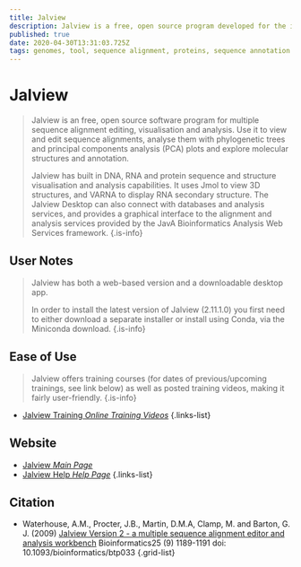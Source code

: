 ```yaml
---
title: Jalview
description: Jalview is a free, open source program developed for the interactive editing, analysis and visualization of multiple sequence alignments. Also works with sequence annotation, secondary structure information, phylogenetic trees and 3D molecular structures.
published: true
date: 2020-04-30T13:31:03.725Z
tags: genomes, tool, sequence alignment, proteins, sequence annotation
---
```


# Jalview

> Jalview is an free, open source software program for multiple sequence alignment editing, visualisation and analysis. Use it to view and edit sequence alignments, analyse them with phylogenetic trees and principal components analysis (PCA) plots and explore molecular structures and annotation.
>
>Jalview has built in DNA, RNA and protein sequence and structure visualisation and analysis capabilities. It uses Jmol to view 3D structures, and VARNA to display RNA secondary structure. The Jalview Desktop can also connect with databases and analysis services, and provides a graphical interface to the alignment and analysis services provided by the JavA Bioinformatics Analysis Web Services framework.
{.is-info}

## User Notes
> Jalview has both a web-based version and a downloadable desktop app. 
>
>In order to install the latest version of Jalview (2.11.1.0) you first need to either download a separate installer or install using Conda, via the Miniconda download. 
{.is-info}

## Ease of Use
> Jalview offers training courses (for dates of previous/upcoming trainings, see link below) as well as posted training videos, making it fairly user-friendly.
{.is-info}
- [Jalview Training *Online Training Videos*](http://www.jalview.org/training/Training-Videos)
{.links-list}

## Website

- [Jalview *Main Page*](http://www.jalview.org/)
- [Jalview Help *Help Page*](http://www.jalview.org/Help)
{.links-list}

## Citation

- Waterhouse, A.M., Procter, J.B., Martin, D.M.A, Clamp, M. and Barton, G. J. (2009) [Jalview Version 2 - a multiple sequence alignment editor and analysis workbench](https://academic.oup.com/bioinformatics/article/25/9/1189/203460) Bioinformatics25 (9) 1189-1191 doi: 10.1093/bioinformatics/btp033
{.grid-list}